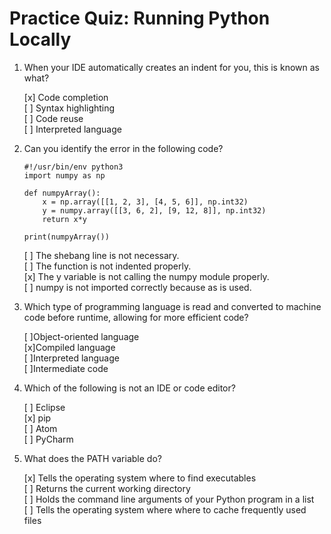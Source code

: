 # Practice Quiz: Running Python Locally

 1. When your IDE automatically creates an indent for you, this is known as what?

    [x] Code completion<br>
    [ ] Syntax highlighting<br>
    [ ] Code reuse<br>
    [ ] Interpreted language

 2. Can you identify the error in the following code?

     ```
     #!/usr/bin/env python3
     import numpy as np

     def numpyArray():
         x = np.array([[1, 2, 3], [4, 5, 6]], np.int32)
         y = numpy.array([[3, 6, 2], [9, 12, 8]], np.int32)
         return x*y
         
     print(numpyArray())
     ```

    [ ] The shebang line is not necessary.<br>
    [ ] The function is not indented properly.<br>
    [x] The y variable is not calling the numpy module properly.<br>
    [ ] numpy is not imported correctly because as is used.

 3. Which type of programming language is read and converted to machine code before runtime, allowing for more efficient code?

    [ ]Object-oriented language<br>
    [x]Compiled language<br>
    [ ]Interpreted language<br>
    [ ]Intermediate code

 4. Which of the following is not an IDE or code editor?

    [ ] Eclipse<br>
    [x] pip<br>
    [ ] Atom<br>
    [ ] PyCharm

 5. What does the PATH variable do?

    [x] Tells the operating system where to find executables<br>
    [ ] Returns the current working directory<br>
    [ ] Holds the command line arguments of your Python program in a list<br>
    [ ] Tells the operating system where where to cache frequently used files
